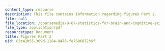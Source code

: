 ```yaml
---
content_type: resource
description: This file contains information regarding figures Part 2.
file: null
file_location: /coursemedia/9-07-statistics-for-brain-and-cognitive-science-fall-2016/83c41b55309d12648476fe7686872b6f_MIT9_07F16_lec4_Figures2.pdf
file_type: application/pdf
resourcetype: Document
title: Figures Part 2
uid: 83c41b55-309d-1264-8476-fe7686872b6f
---
```

